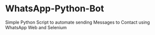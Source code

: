 # WhatsApp-Python-Bot
Simple Python Script to automate sending Messages to Contact using WhatsApp Web and Selenium
